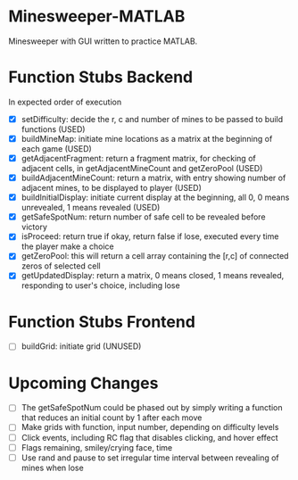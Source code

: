 # Minesweeper-MATLAB
Minesweeper with GUI written to practice MATLAB.  

# Function Stubs Backend  
In expected order of execution  
- [x] setDifficulty: decide the r, c and number of mines to be passed to build functions (USED)   
- [x] buildMineMap: initiate mine locations as a matrix at the beginning of each game (USED)  
- [x] getAdjacentFragment: return a fragment matrix, for checking of adjacent cells, in getAdjacentMineCount and getZeroPool (USED)  
- [x] buildAdjacentMineCount: return a matrix, with entry showing number of adjacent mines, to be displayed to player (USED)  
- [x] buildInitialDisplay: initiate current display at the beginning, all 0, 0 means unrevealed, 1 means revealed (USED)  
- [x] getSafeSpotNum: return number of safe cell to be revealed before victory  
- [x] isProceed: return true if okay, return false if lose, executed every time the player make a choice  
- [x] getZeroPool: this will return a cell array containing the [r,c] of connected zeros of selected cell   
- [x] getUpdatedDisplay: return a matrix, 0 means closed, 1 means revealed, responding to user's choice, including lose  

# Function Stubs Frontend  
- [ ] buildGrid: initiate grid (UNUSED)  

# Upcoming Changes  
- [ ] The getSafeSpotNum could be phased out by simply writing a function that reduces an initial count by 1 after each move  
- [ ] Make grids with function, input number, depending on difficulty levels  
- [ ] Click events, including RC flag that disables clicking, and hover effect  
- [ ] Flags remaining, smiley/crying face, time  
- [ ] Use rand and pause to set irregular time interval between revealing of mines when lose  
